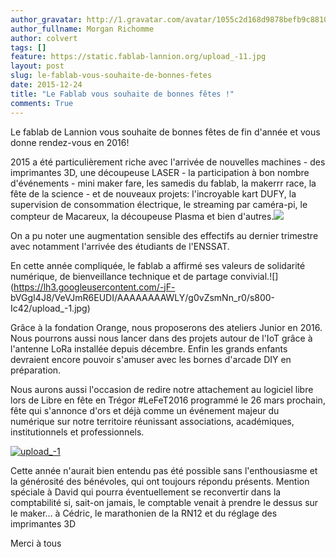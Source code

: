 ```yaml
---
author_gravatar: http://1.gravatar.com/avatar/1055c2d168d9878befb9c8810eda96dc?s=96&d=mm&r=g
author_fullname: Morgan Richomme
author: colvert
tags: []
feature: https://static.fablab-lannion.org/upload_-11.jpg
layout: post
slug: le-fablab-vous-souhaite-de-bonnes-fetes
date: 2015-12-24
title: "Le Fablab vous souhaite de bonnes fêtes !"
comments: True
---
```

Le fablab de Lannion vous souhaite de bonnes fêtes de fin d'année et vous
donne rendez-vous en 2016!

2015 a été particulièrement riche avec l'arrivée de nouvelles machines - des
imprimantes 3D, une découpeuse LASER - la participation à bon nombre
d'événements - mini maker fare, les samedis du fablab, la makerrr race, la
fête de la science - et de nouveaux projets: l'incroyable kart DUFY, la
supervision de consommation électrique, le streaming par caméra-pi, le
compteur de Macareux, la découpeuse Plasma et bien
d'autres.![](https://lh3.googleusercontent.com/-Uoi6bQS4FHk/VeVJjbw2UYI/AAAAAAAAWLY/-Dbfg48Yz3s/s800-Ic42/upload_-1.jpg)

On a pu noter une augmentation sensible des effectifs au dernier trimestre
avec notamment l'arrivée des étudiants de l'ENSSAT.

En cette année compliquée, le fablab a affirmé ses valeurs de solidarité
numérique, de bienveillance technique et de partage
convivial.![](https://lh3.googleusercontent.com/-jF-
bVGgI4J8/VeVJmR6EUDI/AAAAAAAAWLY/g0vZsmNn_r0/s800-Ic42/upload_-1.jpg)

Grâce à la fondation Orange, nous proposerons des ateliers Junior en 2016.
Nous pourrons aussi nous lancer dans des projets autour de l'IoT grâce à
l'antenne LoRa installée depuis décembre. Enfin les grands enfants devraient
encore pouvoir s'amuser avec les bornes d'arcade DIY en préparation.

Nous aurons aussi l'occasion de redire notre attachement au logiciel libre
lors de Libre en fête en Trégor #LeFeT2016 programmé le 26 mars prochain, fête
qui s'annonce d'ors et déjà comme un événement majeur du numérique sur notre
territoire réunissant associations, académiques, institutionnels et
professionnels.

[![upload_-1](https://static.fablab-lannion.org/upload_-12.jpg)](https://static.fablab-lannion.org/upload_-12.jpg)

Cette année n'aurait bien entendu pas été possible sans l'enthousiasme et la
générosité des bénévoles, qui ont toujours répondu présents. Mention spéciale
à David qui pourra éventuellement se reconvertir dans la comptabilité si,
sait-on jamais, le comptable venait à prendre le dessus sur le maker… à
Cédric, le marathonien de la RN12 et du réglage des imprimantes 3D

Merci à tous


